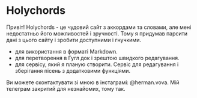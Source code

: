# Holychords

Привіт! Holychords - це чудовий сайт з аккордами та словами, але мені недостатньо його можливостей і зручності.
Тому я придумав парсити дані з цього сайту і зробити доступними і гнучкими.

- для використання в форматі Markdown.
- для перетворення в Гугл док і зрештою швидкого редагування.
- для сервісу, який я планую створити. Сервіс для редагування і зберігання пісень з додатковими функціями.

Ви можете сконтактувати зі мною в інстаграмі: @herman.vova. Мій телеграм закритий для незнайомих, тому так.

